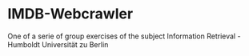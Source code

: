 # IMDB-Webcrawler
One of a serie of group exercises of the subject Information Retrieval - Humboldt Universität zu Berlin
